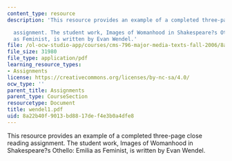 ```yaml
---
content_type: resource
description: 'This resource provides an example of a completed three-page close reading

  assignment. The student work, Images of Womanhood in Shakespeare?s Othello: Emilia
  as Feminist, is written by Evan Wendel.'
file: /ol-ocw-studio-app/courses/cms-796-major-media-texts-fall-2006/8a22b40f9013bd8817def4e3b0a4dfe8_wendel1.pdf
file_size: 31980
file_type: application/pdf
learning_resource_types:
- Assignments
license: https://creativecommons.org/licenses/by-nc-sa/4.0/
ocw_type: ''
parent_title: Assignments
parent_type: CourseSection
resourcetype: Document
title: wendel1.pdf
uid: 8a22b40f-9013-bd88-17de-f4e3b0a4dfe8
---
```

This resource provides an example of a completed three-page close reading
assignment. The student work, Images of Womanhood in Shakespeare?s Othello: Emilia as Feminist, is written by Evan Wendel.